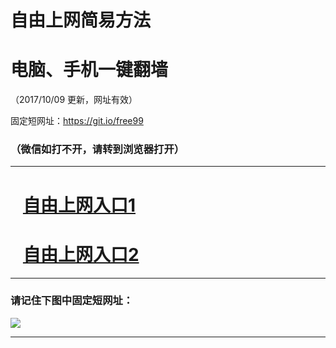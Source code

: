 ﻿# 自由上网简易方法

# 电脑、手机一键翻墙

（2017/10/09 更新，网址有效）

固定短网址：https://git.io/free99

### （微信如打不开，请转到浏览器打开）


***





# &nbsp;&nbsp; <a href="http://ft263937292.fwq-tz-1001.info/fwqtz01.html?t=100900112427 " target="_blank">自由上网入口1</a>
# &nbsp;&nbsp; <a href="http://ft1355712617.fwq-tz-1002.info/fwqtz02.html?t=10090011550 " target="_blank">自由上网入口2</a>
***

### 请记住下图中固定短网址：

<img src="https://s3-us-west-2.amazonaws.com/fwq-1001/yjfq-20170905okok.png" /> 


***

